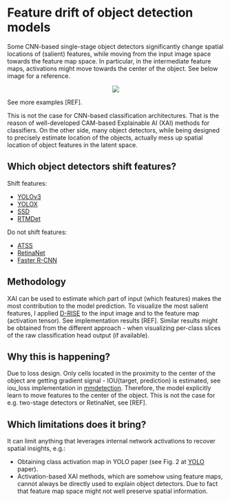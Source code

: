 # Feature drift of object detection models

Some CNN-based single-stage object detectors significantly change spatial locations of (salient) features, 
while moving from the input image space towards the feature map space. 
In particular, in the intermediate feature maps, activations might move towards the center of the object.
See below image for a reference.

<div align="center">
    <img src="https://github.com/negvet/feature_drift/assets/17028475/a2bab030-e185-42ac-b25a-39d6e8f88703">
</div>

See more examples [REF].

This is not the case for CNN-based classification architectures.
That is the reason of well-developed CAM-based Explainable AI (XAI) methods for classifiers.
On the other side, many object detectors, while being designed to precisely estimate location of the objects, 
actually mess up spatial location of object features in the latent space.

## Which object detectors shift features?
Shift features:
- [YOLOv3](https://arxiv.org/pdf/1804.02767.pdf)
- [YOLOX](https://arxiv.org/pdf/2107.08430.pdf)
- [SSD](https://arxiv.org/pdf/1512.02325.pdf)
- [RTMDet](https://arxiv.org/pdf/2212.07784.pdf)

Do not shift features:
- [ATSS](https://arxiv.org/pdf/1912.02424.pdf)
- [RetinaNet](https://arxiv.org/pdf/1708.02002v2.pdf)
- [Faster R-CNN](https://arxiv.org/pdf/1506.01497.pdf)

## Methodology
XAI can be used to estimate which part of input (which features) makes the most contribution to the model prediction.
To visualize the most salient features, 
I applied [D-RISE](https://arxiv.org/pdf/2006.03204.pdf) to the input image and to the feature map (activation tensor). 
See implementation results [REF].
Similar results might be obtained from the different approach - 
when visualizing per-class slices of the raw classification head output (if available).

## Why this is happening?
Due to loss design. 
Only cells located in the proximity to the center of the object are getting gradient signal - 
IOU(target, prediction) is estimated, see iou_loss implementation in [mmdetection](https://github.com/open-mmlab/mmdetection/blob/f78af7785ada87f1ced75a2313746e4ba3149760/mmdet/models/losses/iou_loss.py#L47).
Therefore, the model explicitly learn to move features to the center of the object.
This is not the case for e.g. two-stage detectors or RetinaNet, see [REF].

## Which limitations does it bring?
It can limit anything that leverages internal network activations to recover spatial insights, e.g.:
- Obtaining class activation map in YOLO paper (see Fig. 2 at [YOLO](https://arxiv.org/pdf/1506.02640.pdf) paper).
- Activation-based XAI methods, which are somehow using feature maps, cannot always be directly used to explain object detectors. 
Due to fact that feature map space might not well preserve spatial information.
